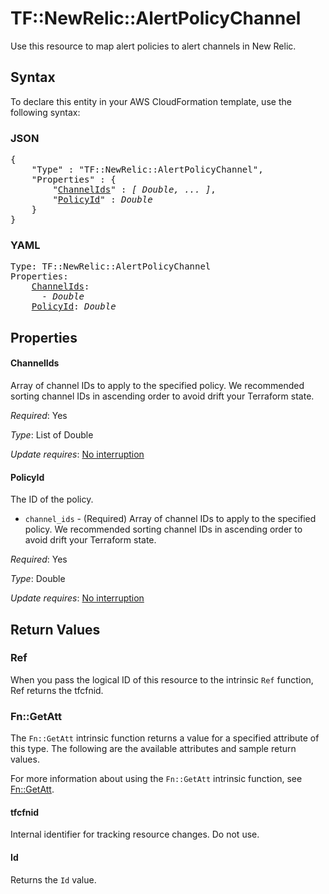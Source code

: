 # TF::NewRelic::AlertPolicyChannel

Use this resource to map alert policies to alert channels in New Relic.

## Syntax

To declare this entity in your AWS CloudFormation template, use the following syntax:

### JSON

<pre>
{
    "Type" : "TF::NewRelic::AlertPolicyChannel",
    "Properties" : {
        "<a href="#channelids" title="ChannelIds">ChannelIds</a>" : <i>[ Double, ... ]</i>,
        "<a href="#policyid" title="PolicyId">PolicyId</a>" : <i>Double</i>
    }
}
</pre>

### YAML

<pre>
Type: TF::NewRelic::AlertPolicyChannel
Properties:
    <a href="#channelids" title="ChannelIds">ChannelIds</a>: <i>
      - Double</i>
    <a href="#policyid" title="PolicyId">PolicyId</a>: <i>Double</i>
</pre>

## Properties

#### ChannelIds

Array of channel IDs to apply to the specified policy. We recommended sorting channel IDs in ascending order to avoid drift your Terraform state.

_Required_: Yes

_Type_: List of Double

_Update requires_: [No interruption](https://docs.aws.amazon.com/AWSCloudFormation/latest/UserGuide/using-cfn-updating-stacks-update-behaviors.html#update-no-interrupt)

#### PolicyId

The ID of the policy.
- `channel_ids` - (Required) Array of channel IDs to apply to the specified policy. We recommended sorting channel IDs in ascending order to avoid drift your Terraform state.

_Required_: Yes

_Type_: Double

_Update requires_: [No interruption](https://docs.aws.amazon.com/AWSCloudFormation/latest/UserGuide/using-cfn-updating-stacks-update-behaviors.html#update-no-interrupt)

## Return Values

### Ref

When you pass the logical ID of this resource to the intrinsic `Ref` function, Ref returns the tfcfnid.

### Fn::GetAtt

The `Fn::GetAtt` intrinsic function returns a value for a specified attribute of this type. The following are the available attributes and sample return values.

For more information about using the `Fn::GetAtt` intrinsic function, see [Fn::GetAtt](https://docs.aws.amazon.com/AWSCloudFormation/latest/UserGuide/intrinsic-function-reference-getatt.html).

#### tfcfnid

Internal identifier for tracking resource changes. Do not use.

#### Id

Returns the <code>Id</code> value.

